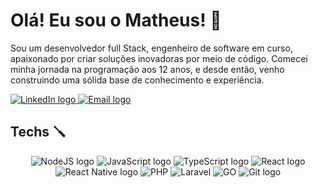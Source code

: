 # Olá! Eu sou o Matheus! :vulcan_salute:

Sou um desenvolvedor full Stack, engenheiro de software em curso, apaixonado por criar soluções inovadoras por meio de código. Comecei minha jornada na programação aos 12 anos, e desde então, venho construindo uma sólida base de conhecimento e experiência.

<p>
  <a href = "https://www.linkedin.com/in/matheus-antonio-us/">
  <img src="https://img.shields.io/badge/-LinkedIn-%230077B5?style=for-the-badge&logo=linkedin&logoColor=white" alt="LinkedIn logo" />
 </a>
 <a href="mailto:matheus.antonio@hotmail.com">
  <img src="https://img.shields.io/badge/Gmail-D14836?style=for-the-badge&logo=gmail&logoColor=white" alt="Email logo" />
 </a>
</p>
<h2>Techs 🪛</h2>
<div align='center'>
  <img src="https://img.shields.io/badge/NodeJs-339933?style=for-the-badge&logo=nodedotjs&logoColor=white" alt="NodeJS logo" />
 <img src="https://img.shields.io/badge/JavaScript-323330?style=for-the-badge&logo=javascript&logoColor=F7DF1E" alt="JavaScript logo" />
 <img src="https://img.shields.io/badge/TypeScript-007ACC?style=for-the-badge&logo=typescript&logoColor=white" alt="TypeScript logo" />
 <img src="https://img.shields.io/badge/React-20232A?style=for-the-badge&logo=react&logoColor=61DAFB" alt="React logo" />
 <img src="https://img.shields.io/badge/React_Native-20232A?style=for-the-badge&logo=react&logoColor=61DAFB" alt="React Native logo" />
  <img src="https://img.shields.io/badge/PHP-777BB4?style=for-the-badge&logo=php&logoColor=fff" alt="PHP" />
  <img src="https://img.shields.io/badge/Laravel-FF2D20?style=for-the-badge&logo=laravel&logoColor=fff" alt="Laravel" />
  <img src="https://img.shields.io/badge/Go-00ADD8?style=for-the-badge&logo=go&logoColor=fff" alt="GO" />

 <img src="https://img.shields.io/badge/GIT-E44C30?style=for-the-badge&logo=git&logoColor=white" alt="Git logo" />
  
</div>
<br />
